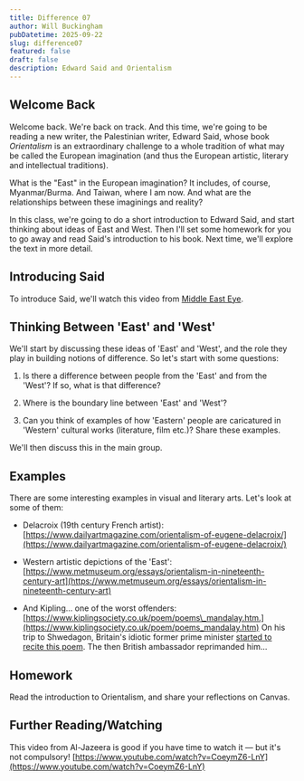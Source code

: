 ```yaml
---
title: Difference 07
author: Will Buckingham
pubDatetime: 2025-09-22
slug: difference07
featured: false
draft: false
description: Edward Said and Orientalism
---
```

## Welcome Back

Welcome back. We're back on track. And this time, we're going to be reading a new writer, the Palestinian writer, Edward Said, whose book _Orientalism_ is an extraordinary challenge to a whole tradition of what may be called the European imagination (and thus the European artistic, literary and intellectual traditions).

What is the "East" in the European imagination? It includes, of course, Myanmar/Burma. And Taiwan, where I am now. And what are the relationships between these imaginings and reality?

In this class, we're going to do a short introduction to Edward Said, and start thinking about ideas of East and West. Then I'll set some homework for you to go away and read Said's introduction to his book. Next time, we'll explore the text in more detail.

## Introducing Said

To introduce Said, we'll watch this video from [Middle East Eye](https://www.youtube.com/watch?v=QBj-yWLnayM).

## Thinking Between 'East' and 'West'

We'll start by discussing these ideas of 'East' and 'West', and the role they play in building notions of difference. So let's start with some questions:

1.  Is there a difference between people from the 'East' and from the 'West'? If so, what is that difference?
    
2.  Where is the boundary line between 'East' and 'West'?
    
3.  Can you think of examples of how 'Eastern' people are caricatured in 'Western' cultural works (literature, film etc.)? Share these examples.
    

We'll then discuss this in the main group.

## Examples

There are some interesting examples in visual and literary arts. Let's look at some of them:

*   Delacroix (19th century French artist): [https://www.dailyartmagazine.com/orientalism-of-eugene-delacroix/](https://www.dailyartmagazine.com/orientalism-of-eugene-delacroix/)
    
*   Western artistic depictions of the 'East': [https://www.metmuseum.org/essays/orientalism-in-nineteenth-century-art](https://www.metmuseum.org/essays/orientalism-in-nineteenth-century-art)
    
*   And Kipling... one of the worst offenders: [https://www.kiplingsociety.co.uk/poem/poems\_mandalay.htm.](https://www.kiplingsociety.co.uk/poem/poems_mandalay.htm) On his trip to Shwedagon, Britain's idiotic former prime minister [started to recite this poem](https://www.theguardian.com/politics/2017/sep/30/boris-johnson-caught-on-camera-reciting-kipling-in-myanmar-temple). The then British ambassador reprimanded him...
    

## Homework

Read the introduction to Orientalism, and share your reflections on Canvas.

## Further Reading/Watching

This video from Al-Jazeera is good if you have time to watch it — but it's not compulsory! [https://www.youtube.com/watch?v=CoeymZ6-LnY](https://www.youtube.com/watch?v=CoeymZ6-LnY)
